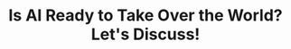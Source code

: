 ---
id: "is-ai-ready-to-take-over-the-world"
title: "Is AI Ready to Take Over the World? Let's Discuss!"
shortDescription: "Discover how to hack IT governance as a solution architect! Learn how to leverage your skills to drive change, build consensus, and foster collaboration across the organization. Join us for a fun and informative session!"
description: "Are you ready for the AI revolution? This presentation will explore the current state of Artificial Intelligence (AI) and whether it's truly ready for the mainstream. We'll cover everything from the basics of AI to its potential impact on industries, job roles, and society as a whole. Whether you're an AI skeptic or enthusiast, this is your chance to join the conversation and share your thoughts on the future of AI in the world. Come ready to learn, debate, and have some fun!"
featuredImage: ./is-ai-ready-to-take-over-the-world_thumbnail.jpg
featuredImageAlt: Alt text goes here.
deliveredAt:
- title: Prairie Dev Con 2023 (Regina)
  files:
  - description: Slides (PDF)
    url: https://cocobokostudios-my.sharepoint.com/:b:/p/david/EetsApOw78RKp7Dcw6iooHEBkKDAgJKeVH8Mx49RjfmdnA?e=LYVUd0
- title: Prairie Dev Con 2023 (Winnipeg)
  files:
  - description: Slides (PDF)
    url: https://cocobokostudios-my.sharepoint.com/:b:/p/david/Edr4NOY17KdCmwv_t28R82sBaRTe4AcD4_eFF16vCsCcew?e=0cBJcu
- title: Informanix Discover 2023
  files:
  - description: Slides (PDF)
    url: https://cocobokostudios-my.sharepoint.com/:b:/p/david/EY0GOt7mEttPt7ACDuLfus0BG9s-q5WbMvOOF6VmYrjUOg?e=UMfFPr
---